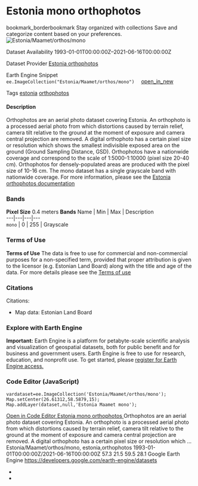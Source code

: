  
#  Estonia mono orthophotos 
bookmark_borderbookmark Stay organized with collections  Save and categorize content based on your preferences. 
![Estonia/Maamet/orthos/mono](https://developers.google.com/earth-engine/datasets/images/Estonia/Estonia_Maamet_orthos_mono_sample.png) 

Dataset Availability
    1993-01-01T00:00:00Z–2021-06-16T00:00:00Z 

Dataset Provider
     [ Estonia orthophotos ](https://geoportaal.maaamet.ee/eng/Spatial-Data/Orthophotos-p309.html) 

Earth Engine Snippet
     `    ee.ImageCollection("Estonia/Maamet/orthos/mono")   ` [ open_in_new ](https://code.earthengine.google.com/?scriptPath=Examples:Datasets/Estonia/Estonia_Maamet_orthos_mono) 

Tags
     [estonia](https://developers.google.com/earth-engine/datasets/tags/estonia) [orthophotos](https://developers.google.com/earth-engine/datasets/tags/orthophotos)
#### Description
Orthophotos are an aerial photo dataset covering Estonia.
An orthophoto is a processed aerial photo from which distortions caused by terrain relief, camera tilt relative to the ground at the moment of exposure and camera central projection are removed. A digital orthophoto has a certain pixel size or resolution which shows the smallest indivisible exposed area on the ground (Ground Sampling Distance, GSD).
Orthophotos have a nationwide coverage and correspond to the scale of 1:5000-1:10000 (pixel size 20-40 cm). Orthophotos for densely-populated areas are produced with the pixel size of 10-16 cm.
The mono dataset has a single grayscale band with nationwide coverage.
For more information, please see the [Estonia orthophotos documentation](https://geoportaal.maaamet.ee/eng/Spatial-Data/Orthophotos-p309.html)
### Bands
**Pixel Size** 0.4 meters 
**Bands**
Name | Min | Max | Description  
---|---|---|---  
`mono` |  0  |  255  | Grayscale  
### Terms of Use
**Terms of Use**
The data is free to use for commercial and non-commercial purposes for a non-specified term, provided that proper attribution is given to the licensor (e.g. Estonian Land Board) along with the title and age of the data.
For more details please see the [Terms of use](https://geoportaal.maaamet.ee/docs/Avaandmed/Licence-of-open-data-of-Estonian-Land-Board.pdf)
### Citations
Citations:
  * Map data: Estonian Land Board


### Explore with Earth Engine
**Important:** Earth Engine is a platform for petabyte-scale scientific analysis and visualization of geospatial datasets, both for public benefit and for business and government users. Earth Engine is free to use for research, education, and nonprofit use. To get started, please [register for Earth Engine access.](https://console.cloud.google.com/earth-engine)
### Code Editor (JavaScript)
```
vardataset=ee.ImageCollection('Estonia/Maamet/orthos/mono');
Map.setCenter(26.61312,58.5879,15);
Map.addLayer(dataset,null,'Estonia Maamet mono');
```
[ Open in Code Editor ](https://code.earthengine.google.com/?scriptPath=Examples:Datasets/Estonia/Estonia_Maamet_orthos_mono)
[ Estonia mono orthophotos ](https://developers.google.com/earth-engine/datasets/catalog/Estonia_Maamet_orthos_mono)
Orthophotos are an aerial photo dataset covering Estonia. An orthophoto is a processed aerial photo from which distortions caused by terrain relief, camera tilt relative to the ground at the moment of exposure and camera central projection are removed. A digital orthophoto has a certain pixel size or resolution which …
Estonia/Maamet/orthos/mono, estonia,orthophotos 
1993-01-01T00:00:00Z/2021-06-16T00:00:00Z
57.3 21.5 59.5 28.1 
Google Earth Engine
https://developers.google.com/earth-engine/datasets
  * [ ](https://doi.org/https://geoportaal.maaamet.ee/eng/Spatial-Data/Orthophotos-p309.html)
  * [ ](https://doi.org/https://developers.google.com/earth-engine/datasets/catalog/Estonia_Maamet_orthos_mono)


